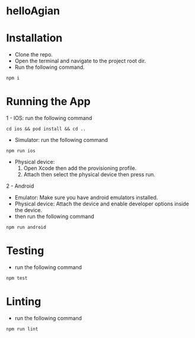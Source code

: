 # helloAgian

# Installation
- Clone the repo.
- Open the terminal and navigate to the project root dir.
- Run the following command.
```
npm i
```

# Running the App
1 - IOS: run the following command

```
cd ios && pod install && cd ..
``` 

- Simulator: run the following command
```
npm run ios
``` 
- Physical device:
  1. Open Xcode then add the provisioning profile.
  2. Attach then select the physical device then press run.

2 - Android

- Emulator: Make sure you have android emulators installed.
- Physical device: Attach the device and enable developer options inside the device.
- then run the following command

```
npm run android
```

# Testing
- run the following command
```
npm test
```


# Linting
- run the following command
```
npm run lint
```
